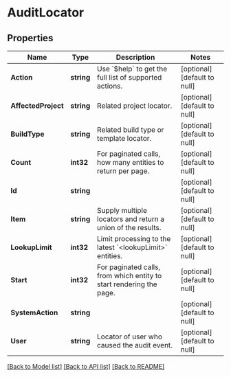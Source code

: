 # AuditLocator

## Properties
Name | Type | Description | Notes
------------ | ------------- | ------------- | -------------
**Action** | **string** | Use &#x60;$help&#x60; to get the full list of supported actions. | [optional] [default to null]
**AffectedProject** | **string** | Related project locator. | [optional] [default to null]
**BuildType** | **string** | Related build type or template locator. | [optional] [default to null]
**Count** | **int32** | For paginated calls, how many entities to return per page. | [optional] [default to null]
**Id** | **string** |  | [optional] [default to null]
**Item** | **string** | Supply multiple locators and return a union of the results. | [optional] [default to null]
**LookupLimit** | **int32** | Limit processing to the latest &#x60;&lt;lookupLimit&gt;&#x60; entities. | [optional] [default to null]
**Start** | **int32** | For paginated calls, from which entity to start rendering the page. | [optional] [default to null]
**SystemAction** | **string** |  | [optional] [default to null]
**User** | **string** | Locator of user who caused the audit event. | [optional] [default to null]

[[Back to Model list]](../README.md#documentation-for-models) [[Back to API list]](../README.md#documentation-for-api-endpoints) [[Back to README]](../README.md)


